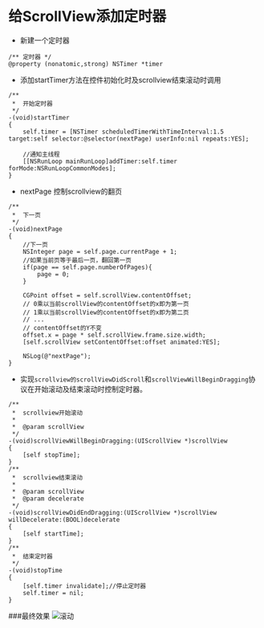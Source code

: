 # 给ScrollView添加定时器


- 新建一个定时器
```objc
/** 定时器 */
@property (nonatomic,strong) NSTimer *timer
```
- 添加startTimer方法在控件初始化时及scrollview结束滚动时调用 
```objc
/**
 *  开始定时器
 */
-(void)startTimer
{
    self.timer = [NSTimer scheduledTimerWithTimeInterval:1.5 target:self selector:@selector(nextPage) userInfo:nil repeats:YES];
    
    //通知主线程
    [[NSRunLoop mainRunLoop]addTimer:self.timer forMode:NSRunLoopCommonModes];
}
```
- nextPage 控制scrollview的翻页
```objc
/**
 *  下一页
 */
-(void)nextPage
{
    //下一页
    NSInteger page = self.page.currentPage + 1;
    //如果当前页等于最后一页，翻回第一页
    if(page == self.page.numberOfPages){
        page = 0;
    }
    
    CGPoint offset = self.scrollView.contentOffset;
    // 0乘以当前scrollView的contentOffset的x即为第一页
    // 1乘以当前scrollView的contentOffset的x即为第二页
    // ...
    // contentOffset的Y不变
    offset.x = page * self.scrollView.frame.size.width;
    [self.scrollView setContentOffset:offset animated:YES];
    
    NSLog(@"nextPage");
}
```
- 实现`scrollview的scrollViewDidScroll`和`scrollViewWillBeginDragging`协议在开始滚动及结束滚动时控制定时器。
```objc
/**
 *  scrollview开始滚动
 *
 *  @param scrollView
 */
-(void)scrollViewWillBeginDragging:(UIScrollView *)scrollView
{
    [self stopTime];
}
/**
 *  scrollview结束滚动
 *
 *  @param scrollView
 *  @param decelerate
 */
-(void)scrollViewDidEndDragging:(UIScrollView *)scrollView willDecelerate:(BOOL)decelerate
{
    [self startTime];
}
/**
 *  结束定时器
 */
-(void)stopTime
{
    [self.timer invalidate];//停止定时器
    self.timer = nil;
}
```

###最终效果
![滚动](http://7xrpl5.com1.z0.glb.clouddn.com/16-4-6/15652186.jpg)